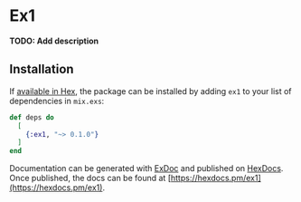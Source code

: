 # Ex1

**TODO: Add description**

## Installation

If [available in Hex](https://hex.pm/docs/publish), the package can be installed
by adding `ex1` to your list of dependencies in `mix.exs`:

```elixir
def deps do
  [
    {:ex1, "~> 0.1.0"}
  ]
end
```

Documentation can be generated with [ExDoc](https://github.com/elixir-lang/ex_doc)
and published on [HexDocs](https://hexdocs.pm). Once published, the docs can
be found at [https://hexdocs.pm/ex1](https://hexdocs.pm/ex1).

